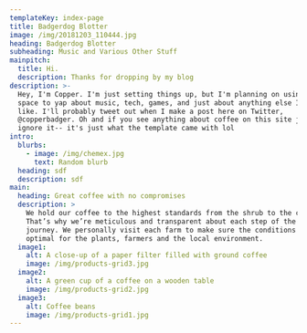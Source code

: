 ```yaml
---
templateKey: index-page
title: Badgerdog Blotter
image: /img/20181203_110444.jpg
heading: Badgerdog Blotter
subheading: Music and Various Other Stuff
mainpitch:
  title: Hi.
  description: Thanks for dropping by my blog
description: >-
  Hey, I'm Copper. I'm just setting things up, but I'm planning on using this
  space to yap about music, tech, games, and just about anything else I feel
  like. I'll probably tweet out when I make a post here on Twitter,
  @copperbadger. Oh and if you see anything about coffee on this site just
  ignore it-- it's just what the template came with lol
intro:
  blurbs:
    - image: /img/chemex.jpg
      text: Random blurb
  heading: sdf
  description: sdf
main:
  heading: Great coffee with no compromises
  description: >
    We hold our coffee to the highest standards from the shrub to the cup.
    That’s why we’re meticulous and transparent about each step of the coffee’s
    journey. We personally visit each farm to make sure the conditions are
    optimal for the plants, farmers and the local environment.
  image1:
    alt: A close-up of a paper filter filled with ground coffee
    image: /img/products-grid3.jpg
  image2:
    alt: A green cup of a coffee on a wooden table
    image: /img/products-grid2.jpg
  image3:
    alt: Coffee beans
    image: /img/products-grid1.jpg
---
```


